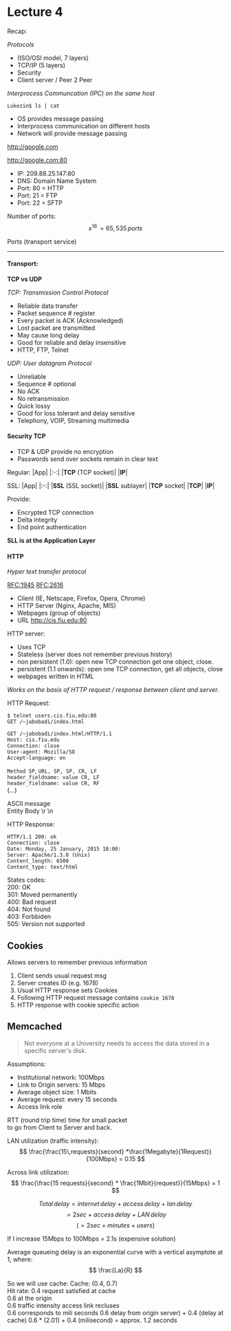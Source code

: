 # Lecture 4 #

Recap:

_Protocols_
- (ISO/OSI model, 7 layers)
- TCP/IP (5 layers)
- Security
- Client server / Peer 2 Peer

_Interprocess Communcation (IPC) on the same host_

`Lukezin$ ls | cat`
- OS provides message passing
- Interprocess communication on different hosts
- Network will provide message passing

http://google.com

http://google.com:80

* IP: 209.88.25.147:80
* DNS: Domain Name System
* Port: 80 = HTTP
* Port: 21 = FTP
* Port: 22 = SFTP

Number of ports:
$$ x^{16}\, = 65,535\,ports  $$

Ports (transport service)

---

#### Transport: ####

**TCP vs UDP**

_TCP: Transmission Control Protocol_

- Reliable data transfer
- Packet sequence # register
- Every packet is ACK (Acknowledged)
- Lost packet are transmitted
- May cause long delay
- Good for reliable and delay insensitive
- HTTP, FTP, Telnet

_UDP: User datagram Protocol_
- Unreliable
- Sequence # optional
- No ACK
- No retransmission
- Quick lossy
- Good for loss tolerant and delay sensitive
- Telephony, VOIP, Streaming multimedia

#### Security TCP ####
- TCP & UDP provide no encryption
- Passwords send over sockets remain in clear text

Regular:
|App|
|:-:|
|**TCP** (TCP socket)|
|**IP**|


SSL:
|App|
|:-:|
|**SSL** (SSL socket)|
|**SSL** sublayer|
|**TCP** socket|
|**TCP**|
|**IP**|

Provide:
- Encrypted TCP connection
- Delta integrity
- End point authentication

**SLL is at the Application Layer**

#### HTTP ####
_Hyper text transfer protocol_

[RFC:1945](https://tools.ietf.org/html/rfc1945)
[RFC:2616](https://www.ietf.org/rfc/rfc2616.txt)

- Client (IE, Netscape, Firefox, Opera, Chrome)
- HTTP Server (Nginx, Apache, MIS)
- Webpages (group of objects)
- URL http://cis.fiu.edu:80

HTTP server:

- Uses TCP
- Stateless (server does not remember previous history)
- non persistent (1.0): open new TCP connection get one object, close.
- persistent (1.1 onwards): open one TCP connection, get all objects, close
- webpages written in HTML

_Works on the basis of HTTP request / response between client and server._

HTTP Request:

`$ telnet users.cis.fiu.edu:80`</br>
`GET /~jabobadi/index.html`

`GET /~jabobadi/index.html/HTTP/1.1`</br>
`Host: cis.fiu.edu`</br>
`Connection: close`</br>
`User-agent: Mozilla/SO`</br>
`Accept-language: en`</br>

`Method SP`, `URL, SP, SP, CR, LF`</br>
`header_fieldname: value CR, LF`</br>
`header_fieldname: value CR, RF`</br>
(...)

ASCII message</br>
Entity Body \\r \\n

HTTP Response:

`HTTP/1.1 200: ok`</br>
`Connection: close`</br>
`Date: Monday, 25 January, 2015 18:00:`</br>
`Server: Apache/1.3.0 (Unix)`</br>
`Content_length: 6500`</br>
`Content_type: text/html`</br>

States codes:</br>
200: OK</br>
301: Moved permanently</br>
400: Bad request</br>
404: Not found</br>
403: Forbbiden</br>
505: Version not supported</br>

## Cookies ##

Allows servers to remember previous information</br>

1. Client sends usual request msg
2. Server creates ID (e.g. 1678)
3. Usual HTTP response sets Cookies
4. Following HTTP request message contains `cookie 1678`
5. HTTP response with cookie specific action

## Memcached ##

> Not everyone at a University needs to access the data stored in a specific server's disk.

Assumptions:</br>
- Institutional network: 100Mbps
- Link to Origin servers: 15 Mbps
- Average object size: 1 Mbits
- Average request: every 15 seconds
- Access link role

RTT (round trip time)
time for small packet</br>
to go from Client to Server and back.

LAN utilization (traffic intensity):
$$ \frac{\frac{15\,requests}{second} *\frac{1Megabyte}{1Request}}{100Mbps} = 0.15 $$

Across link utilization:
$$ \frac{\frac{15 requests}{second} * \frac{1Mbit}{request}}{15Mbps} = 1 $$

$$ Total\,delay = internet\,delay + access\,delay + lan\,delay $$
$$ = 2sec + access\,delay+LAN\,delay $$
$$ (= 2sec + minutes + users)$$

If I increase 15Mbps to 100Mbps = 2.1s (expensive solution)

Average queueing delay is an exponential curve with a vertical asymptote at 1, where:
$$ \frac{La}{R} $$

So we will use cache:
Cache: (0.4, 0.7)</br>
Hit rate: 0.4 request satisfied at cache</br>
0.6 at the origin</br>
0.6 traffic intensity access link recluses</br>
0.6 corresponds to mili seconds
0.6 delay from origin server) + 0.4 (delay at cache)
0.6 * (2.01) + 0.4 (milisecond) = approx. 1.2 seconds
